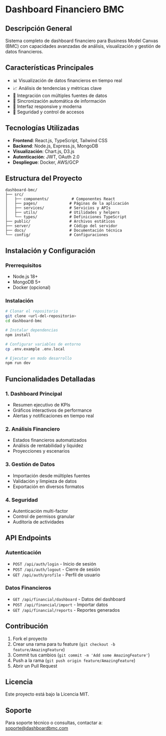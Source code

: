 # Dashboard Financiero BMC

## Descripción General
Sistema completo de dashboard financiero para Business Model Canvas (BMC) con capacidades avanzadas de análisis, visualización y gestión de datos financieros.

## Características Principales
- 📊 Visualización de datos financieros en tiempo real
- 📈 Análisis de tendencias y métricas clave
- 🎯 Integración con múltiples fuentes de datos
- 🔄 Sincronización automática de información
- 📱 Interfaz responsive y moderna
- 🔐 Seguridad y control de accesos

## Tecnologías Utilizadas
- **Frontend**: React.js, TypeScript, Tailwind CSS
- **Backend**: Node.js, Express.js, MongoDB
- **Visualización**: Chart.js, D3.js
- **Autenticación**: JWT, OAuth 2.0
- **Despliegue**: Docker, AWS/GCP

## Estructura del Proyecto
```
dashboard-bmc/
├── src/
│   ├── components/          # Componentes React
│   ├── pages/              # Páginas de la aplicación
│   ├── services/           # Servicios y APIs
│   ├── utils/              # Utilidades y helpers
│   └── types/              # Definiciones TypeScript
├── public/                 # Archivos estáticos
├── server/                 # Código del servidor
├── docs/                   # Documentación técnica
└── config/                 # Configuraciones
```

## Instalación y Configuración

### Prerrequisitos
- Node.js 18+
- MongoDB 5+
- Docker (opcional)

### Instalación
```bash
# Clonar el repositorio
git clone <url-del-repositorio>
cd dashboard-bmc

# Instalar dependencias
npm install

# Configurar variables de entorno
cp .env.example .env.local

# Ejecutar en modo desarrollo
npm run dev
```

## Funcionalidades Detalladas

### 1. Dashboard Principal
- Resumen ejecutivo de KPIs
- Gráficos interactivos de performance
- Alertas y notificaciones en tiempo real

### 2. Análisis Financiero
- Estados financieros automatizados
- Análisis de rentabilidad y liquidez
- Proyecciones y escenarios

### 3. Gestión de Datos
- Importación desde múltiples fuentes
- Validación y limpieza de datos
- Exportación en diversos formatos

### 4. Seguridad
- Autenticación multi-factor
- Control de permisos granular
- Auditoría de actividades

## API Endpoints

### Autenticación
- `POST /api/auth/login` - Inicio de sesión
- `POST /api/auth/logout` - Cierre de sesión
- `GET /api/auth/profile` - Perfil de usuario

### Datos Financieros
- `GET /api/financial/dashboard` - Datos del dashboard
- `POST /api/financial/import` - Importar datos
- `GET /api/financial/reports` - Reportes generados

## Contribución
1. Fork el proyecto
2. Crear una rama para tu feature (`git checkout -b feature/AmazingFeature`)
3. Commit tus cambios (`git commit -m 'Add some AmazingFeature'`)
4. Push a la rama (`git push origin feature/AmazingFeature`)
5. Abrir un Pull Request

## Licencia
Este proyecto está bajo la Licencia MIT.

## Soporte
Para soporte técnico o consultas, contactar a: soporte@dashboardbmc.com 
